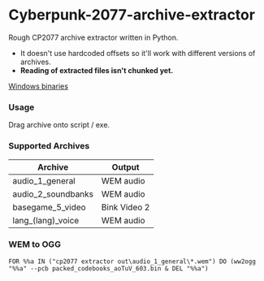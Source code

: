 # Cyberpunk-2077-archive-extractor
Rough CP2077 archive extractor written in Python.

- It doesn't use hardcoded offsets so it'll work with different versions of archives.
- **Reading of extracted files isn't chunked yet.**

[Windows binaries](https://github.com/Sorrow446/Cyberpunk-2077-archive-extractor/releases)

### Usage
Drag archive onto script / exe.

### Supported Archives
|Archive|Output|
|---|---|
|audio_1_general|WEM audio|
|audio_2_soundbanks|WEM audio|
|basegame_5_video|Bink Video 2|
|lang_(lang)_voice|WEM audio|

### WEM to OGG
```
FOR %%a IN ("cp2077 extractor out\audio_1_general\*.wem") DO (ww2ogg "%%a" --pcb packed_codebooks_aoTuV_603.bin & DEL "%%a")
```
